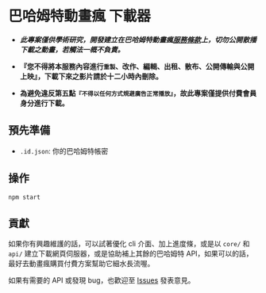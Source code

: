 # 巴哈姆特動畫瘋 下載器

- ***此專案僅供學術研究，開發建立在巴哈姆特動畫瘋[服務條款](https://ani.gamer.com.tw/animeRule.php)上，切勿公開散播下載之動畫，若觸法一概不負責。***

- **『您不得將本服務內容進行`重製`、改作、編輯、出租、散布、公開傳輸與公開上映』，下載下來之影片請於十二小時內刪除。**

- **為避免違反第五點`『不得以任何方式規避廣告正常播放』`，故此專案僅提供付費會員身分進行下載。**

## 預先準備

- `.id.json`: 你的巴哈姆特帳密

## 操作

```
npm start
```

## 貢獻

如果你有興趣維護的話，可以試著優化 cli 介面、加上進度條，或是以 `core/` 和 `api/` 建立下載網頁伺服器，或是協助補上其餘的巴哈姆特 API，如果可以的話，最好去動畫瘋購買付費方案幫助它細水長流喔。

如果有需要的 API 或發現 bug，也歡迎至 [Issues](https://github.com/ALiangLiang/baha-anime-downloader/issues) 發表意見。
